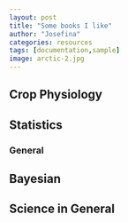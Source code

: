 ```yaml
---
layout: post
title: "Some books I like"
author: "Josefina"
categories: resources
tags: [documentation,sample]
image: arctic-2.jpg
---
```


## Crop Physiology

## Statistics 
### General

## Bayesian

## Science in General

